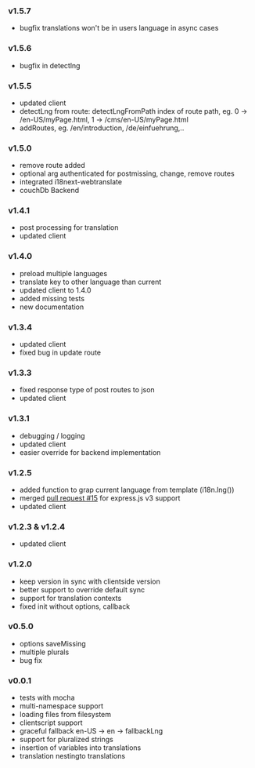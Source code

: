 ### v1.5.7
- bugfix translations won't be in users language in async cases

### v1.5.6
- bugfix in detectlng

### v1.5.5
- updated client
- detectLng from route: detectLngFromPath index of route path, eg. 0 -> /en-US/myPage.html, 1 -> /cms/en-US/myPage.html
- addRoutes, eg. /en/introduction, /de/einfuehrung,..

### v1.5.0
- remove route added
- optional arg authenticated for postmissing, change, remove routes
- integrated i18next-webtranslate
- couchDb Backend

### v1.4.1
- post processing for translation
- updated client

### v1.4.0
- preload multiple languages
- translate key to other language than current
- updated client to 1.4.0
- added missing tests
- new documentation

### v1.3.4
- updated client
- fixed bug in update route

### v1.3.3

- fixed response type of post routes to json
- updated client

### v1.3.1

- debugging / logging
- updated client
- easier override for backend implementation

### v1.2.5

- added function to grap current language from template (i18n.lng())
- merged [pull request #15](https://github.com/jamuhl/i18next-node/pull/15) for express.js v3 support
- updated client

### v1.2.3 & v1.2.4

- updated client

### v1.2.0

- keep version in sync with clientside version
- better support to override default sync
- support for translation contexts
- fixed init without options, callback

### v0.5.0

- options saveMissing
- multiple plurals
- bug fix

### v0.0.1

- tests with mocha
- multi-namespace support
- loading files from filesystem
- clientscript support
- graceful fallback en-US -> en -> fallbackLng
- support for pluralized strings
- insertion of variables into translations
- translation nestingto translations